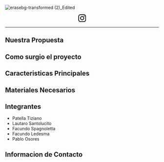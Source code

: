 ![erasebg-transformed (2)_Edited](https://github.com/user-attachments/assets/8eb748f6-3675-4d02-9954-1f70998ea98e)
<div align="center">
<a href="https://www.instagram.com/proyecto.sicap/" target="_blank" >
	<img src="./images/logotipo-de-instagram.png" width="25" alt="" style="text-aling: center">
</a>
</div>

---

<h2>Nuestra Propuesta</h2>

<h2>Como surgio el proyecto</h2>
<h2>Caracteristicas Principales</h2>
<h2>Materiales Necesarios</h2>
<h2>Integrantes</h2>
<ul>
<li>Patella Tiziano</li>
<li>Lautaro Santolucito</li>
<li>Facundo Spagnoletta</li> 
<li>Facundo Ledesma</li> 
<li>Pablo Osores </li>
</ul>
<h2>Informacion de Contacto</h2>

